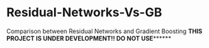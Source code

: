 # Residual-Networks-Vs-GB
Comparison between Residual Networks and Gradient Boosting
************THIS PROJECT IS UNDER DEVELOPMENT!!  DO NOT USE******************
